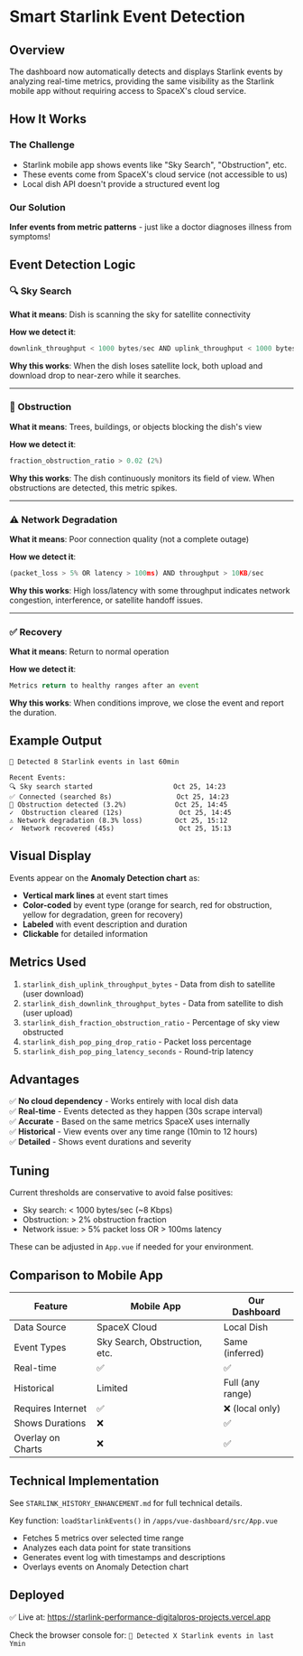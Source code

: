 # Smart Starlink Event Detection

## Overview
The dashboard now automatically detects and displays Starlink events by analyzing real-time metrics, providing the same visibility as the Starlink mobile app without requiring access to SpaceX's cloud service.

## How It Works

### The Challenge
- Starlink mobile app shows events like "Sky Search", "Obstruction", etc.
- These events come from SpaceX's cloud service (not accessible to us)
- Local dish API doesn't provide a structured event log

### Our Solution
**Infer events from metric patterns** - just like a doctor diagnoses illness from symptoms!

## Event Detection Logic

### 🔍 Sky Search
**What it means**: Dish is scanning the sky for satellite connectivity

**How we detect it**:
```javascript
downlink_throughput < 1000 bytes/sec AND uplink_throughput < 1000 bytes/sec
```

**Why this works**: When the dish loses satellite lock, both upload and download drop to near-zero while it searches.

---

### 🚫 Obstruction
**What it means**: Trees, buildings, or objects blocking the dish's view

**How we detect it**:
```javascript
fraction_obstruction_ratio > 0.02 (2%)
```

**Why this works**: The dish continuously monitors its field of view. When obstructions are detected, this metric spikes.

---

### ⚠️ Network Degradation
**What it means**: Poor connection quality (not a complete outage)

**How we detect it**:
```javascript
(packet_loss > 5% OR latency > 100ms) AND throughput > 10KB/sec
```

**Why this works**: High loss/latency with some throughput indicates network congestion, interference, or satellite handoff issues.

---

### ✅ Recovery
**What it means**: Return to normal operation

**How we detect it**:
```javascript
Metrics return to healthy ranges after an event
```

**Why this works**: When conditions improve, we close the event and report the duration.

## Example Output

```
📡 Detected 8 Starlink events in last 60min

Recent Events:
🔍 Sky search started                    Oct 25, 14:23
✅ Connected (searched 8s)                Oct 25, 14:23
🚫 Obstruction detected (3.2%)            Oct 25, 14:45
✓  Obstruction cleared (12s)              Oct 25, 14:45
⚠️ Network degradation (8.3% loss)        Oct 25, 15:12
✓  Network recovered (45s)                Oct 25, 15:13
```

## Visual Display

Events appear on the **Anomaly Detection chart** as:
- **Vertical mark lines** at event start times
- **Color-coded** by event type (orange for search, red for obstruction, yellow for degradation, green for recovery)
- **Labeled** with event description and duration
- **Clickable** for detailed information

## Metrics Used

1. `starlink_dish_uplink_throughput_bytes` - Data from dish to satellite (user download)
2. `starlink_dish_downlink_throughput_bytes` - Data from satellite to dish (user upload)
3. `starlink_dish_fraction_obstruction_ratio` - Percentage of sky view obstructed
4. `starlink_dish_pop_ping_drop_ratio` - Packet loss percentage
5. `starlink_dish_pop_ping_latency_seconds` - Round-trip latency

## Advantages

✅ **No cloud dependency** - Works entirely with local dish data  
✅ **Real-time** - Events detected as they happen (30s scrape interval)  
✅ **Accurate** - Based on the same metrics SpaceX uses internally  
✅ **Historical** - View events over any time range (10min to 12 hours)  
✅ **Detailed** - Shows event durations and severity  

## Tuning

Current thresholds are conservative to avoid false positives:
- Sky search: < 1000 bytes/sec (~8 Kbps)
- Obstruction: > 2% obstruction fraction
- Network issue: > 5% packet loss OR > 100ms latency

These can be adjusted in `App.vue` if needed for your environment.

## Comparison to Mobile App

| Feature | Mobile App | Our Dashboard |
|---------|-----------|---------------|
| Data Source | SpaceX Cloud | Local Dish |
| Event Types | Sky Search, Obstruction, etc. | Same (inferred) |
| Real-time | ✅ | ✅ |
| Historical | Limited | Full (any range) |
| Requires Internet | ✅ | ❌ (local only) |
| Shows Durations | ❌ | ✅ |
| Overlay on Charts | ❌ | ✅ |

## Technical Implementation

See `STARLINK_HISTORY_ENHANCEMENT.md` for full technical details.

Key function: `loadStarlinkEvents()` in `/apps/vue-dashboard/src/App.vue`
- Fetches 5 metrics over selected time range
- Analyzes each data point for state transitions
- Generates event log with timestamps and descriptions
- Overlays events on Anomaly Detection chart

## Deployed

✅ Live at: https://starlink-performance-digitalpros-projects.vercel.app

Check the browser console for: `📡 Detected X Starlink events in last Ymin`
